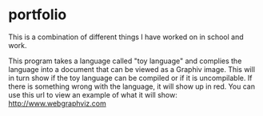 # portfolio
This is a combination of different things I have worked on in school and work. 

This program takes a language called "toy language" and complies the language into a document that can be viewed as a  Graphiv image. This will in turn show if the toy language can be compiled or if it is uncompilable. If there is something wrong with the language, it will show up in red. You can use this url to view an example of what it will show: http://www.webgraphviz.com
